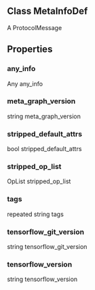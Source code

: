 ## Class MetaInfoDef

A ProtocolMessage
## Properties
### any_info

Any any_info
### meta_graph_version

string meta_graph_version
### stripped_default_attrs

bool stripped_default_attrs
### stripped_op_list

OpList stripped_op_list
### tags

repeated string tags
### tensorflow_git_version

string tensorflow_git_version
### tensorflow_version

string tensorflow_version
